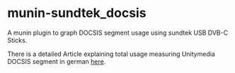 munin-sundtek_docsis
====================

A munin plugin to graph DOCSIS segment usage using sundtek USB DVB-C Sticks.

There is a detailed Article explaining total usage measuring Unitymedia DOCSIS segment in german [here](http://falkhusemann.de/blog/2013/03/unitymedia-docsis-segmentauslastung-mit-munin-und-dvb-c-usb-stick-messen/).
